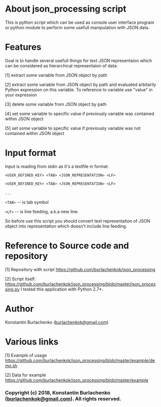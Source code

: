 # About json_processing script

This is python script which can be used as console user interface program or python module to perform some usefull manipulation with JSON data.

# Features
Goal is to handle several usefull things for text JSON representaion which can be considered as hierarchical representaion of data:

[1] extract some variable from JSON object by path

[2] extract some variable from JSON object by path and evaluated arbitarily Python expression on this variable. To reference to variable use "value" in your expression

[3] delete some variable from JSON object by path

[4] set some variable to specific value if previously variable was contained within JSON object

[5] set some variable to specific value if previously variable was not contained within JSON object

# Input format

Input is reading from stdin as it's a textfile in format:

`<USER_DEFINED_KEY> <TAB> <JSON_REPRESENTATION> <LF>`

`<USER_DEFINED_KEY> <TAB> <JSON_REPRESENTATION> <LF>`

`...`
  

`<TAB>` -- is tab symbol

`<LF>` -- is line feeding, a.k.a new line.

So before use this script you should convert text representation of JSON object into representation which doesn't include line feeding.

# Reference to Source code and repository

[1] Repository with script https://github.com/burlachenkok/json_processing

[2] Script itself: https://github.com/burlachenkok/json_processing/blob/master/json_processing.py
I tested this application with Python 2.7*. 


# Author
Konstantin Burlachenko (burlachenkok@gmail.com)

# Various links

[1] Example of usage https://github.com/burlachenkok/json_processing/blob/master/example/demo.sh

[2] Data for example https://github.com/burlachenkok/json_processing/blob/master/example 



### Copyright (c) 2018, Konstantin Burlachenko (burlachenkok@gmail.com).  All rights reserved.
